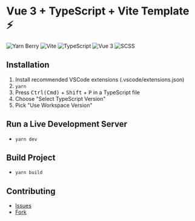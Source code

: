 # Vue 3 + TypeScript + Vite Template ⚡️

![Yarn Berry](https://img.shields.io/badge/Yarn_Berry-282C34.svg?style=for-the-badge&logo=yarn)
![Vite](https://img.shields.io/badge/vite-282C34.svg?style=for-the-badge&logo=vite)
![TypeScript](https://img.shields.io/badge/TypeScript-282C34.svg?style=for-the-badge&logo=typescript)
![Vue 3](https://img.shields.io/badge/vue_3-282C34.svg?style=for-the-badge&logo=vue.js)
![SCSS](https://img.shields.io/badge/SCSS-282C34.svg?style=for-the-badge&logo=sass)

## Installation

1. Install recommended VSCode extensions (.vscode/extensions.json)
2. `yarn`
3. Press <kbd>Ctrl(Cmd)</kbd> + <kbd>Shift</kbd> + <kbd>P</kbd> in a TypeScript file
4. Choose "Select TypeScript Version"
5. Pick "Use Workspace Version"

## Run a Live Development Server

- `yarn dev`

## Build Project

- `yarn build`

## Contributing

- [Issues](https://github.com/heptacode/vue-v3-template/issues)
- [Fork](https://github.com/heptacode/vue-v3-template/fork)